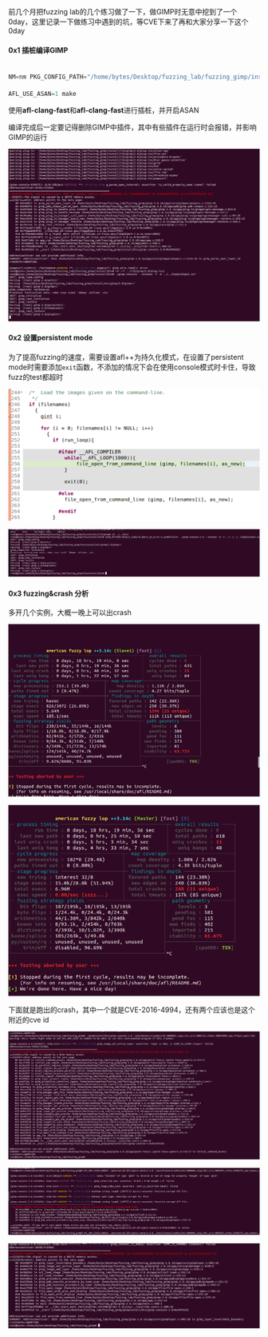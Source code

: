 前几个月把fuzzing lab的几个练习做了一下，做GIMP时无意中挖到了一个0day，这里记录一下做练习中遇到的坑，等CVE下来了再和大家分享一下这个0day

#### 0x1 插桩编译GIMP

```c++

NM=nm PKG_CONFIG_PATH="/home/bytes/Desktop/fuzzing_lab/fuzzing_gimp/install/lib/x86_64-linux-gnu/pkgconfig/:/home/bytes/Desktop/fuzzing_lab/fuzzing_gimp/install/lib/pkgconfig/" CC=afl-clang-fast CXX=afl-clang-fast++ ./configure prefix=/home/bytes/Desktop/fuzzing_lab/fuzzing_gimp/install

AFL_USE_ASAN=1 make

```
使用**afl-clang-fast**和**afl-clang-fast**进行插桩，并开启ASAN

编译完成后一定要记得删除GIMP中插件，其中有些插件在运行时会报错，并影响GIMP的运行

![](./gimpfpng/1.png)

#### 0x2 设置persistent mode
为了提高fuzzing的速度，需要设置afl++为持久化模式，在设置了persistent mode时需要添加`exit`函数，不添加的情况下会在使用console模式时卡住，导致fuzz的test都超时


![](./gimpfpng/2.png)

![](./gimpfpng/3.png)

#### 0x3 fuzzing&crash 分析
多开几个实例，大概一晚上可以出crash

![](./gimpfpng/4.png)

![](./gimpfpng/5.png)


下面就是跑出的crash，其中一个就是CVE-2016-4994，还有两个应该也是这个附近的cve id

![](./gimpfpng/6.png)

![](./gimpfpng/7.png)

![](./gimpfpng/8.png)